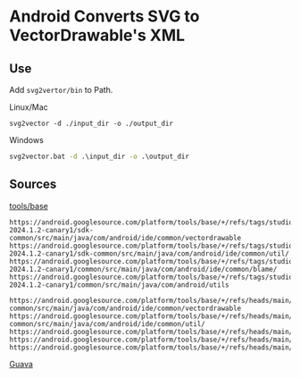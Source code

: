 # Android Converts SVG to VectorDrawable's XML

## Use

Add `svg2vertor/bin` to Path.  

Linux/Mac
```shell
svg2vector -d ./input_dir -o ./output_dir
```

Windows
```cmd
svg2vector.bat -d .\input_dir -o .\output_dir
```

## Sources

[tools/base](https://android.googlesource.com/platform/tools/base/)

```text
https://android.googlesource.com/platform/tools/base/+/refs/tags/studio-2024.1.2-canary1/sdk-common/src/main/java/com/android/ide/common/vectordrawable
https://android.googlesource.com/platform/tools/base/+/refs/tags/studio-2024.1.2-canary1/sdk-common/src/main/java/com/android/ide/common/util/
https://android.googlesource.com/platform/tools/base/+/refs/tags/studio-2024.1.2-canary1/common/src/main/java/com/android/ide/common/blame/
https://android.googlesource.com/platform/tools/base/+/refs/tags/studio-2024.1.2-canary1/common/src/main/java/com/android/utils
```

```text
https://android.googlesource.com/platform/tools/base/+/refs/heads/main/sdk-common/src/main/java/com/android/ide/common/vectordrawable
https://android.googlesource.com/platform/tools/base/+/refs/heads/main/sdk-common/src/main/java/com/android/ide/common/util/
https://android.googlesource.com/platform/tools/base/+/refs/heads/main/common/src/main/java/com/android/ide/common/blame/
https://android.googlesource.com/platform/tools/base/+/refs/heads/main/common/src/main/java/com/android/utils
https://android.googlesource.com/platform/tools/base/+/refs/heads/main/common/src/main/java/com/android/SdkConstants.java
```
[Guava](https://android.googlesource.com/platform/external/guava/)